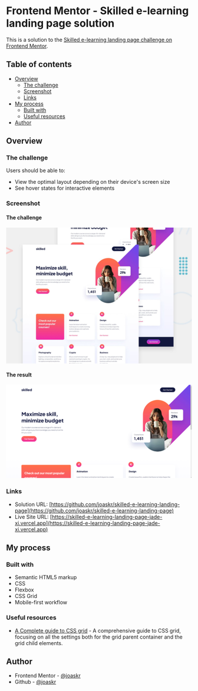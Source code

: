 # Frontend Mentor - Skilled e-learning landing page solution

This is a solution to the [Skilled e-learning landing page challenge on Frontend Mentor](https://www.frontendmentor.io/challenges/skilled-elearning-landing-page-S1ObDrZ8q).

## Table of contents

- [Overview](#overview)
  - [The challenge](#the-challenge)
  - [Screenshot](#screenshot)
  - [Links](#links)
- [My process](#my-process)
  - [Built with](#built-with)
  - [Useful resources](#useful-resources)
- [Author](#author)

## Overview

### The challenge

Users should be able to:

- View the optimal layout depending on their device's screen size
- See hover states for interactive elements

### Screenshot

#### The challenge

![](./preview.jpg)

#### The result

![](./assets/desktop_result.png)

### Links

- Solution URL: [https://github.com/joaskr/skilled-e-learning-landing-page](https://github.com/joaskr/skilled-e-learning-landing-page)
- Live Site URL: [https://skilled-e-learning-landing-page-jade-xi.vercel.app](https://skilled-e-learning-landing-page-jade-xi.vercel.app)

## My process

### Built with

- Semantic HTML5 markup
- CSS
- Flexbox
- CSS Grid
- Mobile-first workflow

### Useful resources

- [A Complete guide to CSS grid](https://css-tricks.com/snippets/css/complete-guide-grid/) - A comprehensive guide to CSS grid, focusing on all the settings both for the grid parent container and the grid child elements.

## Author

- Frontend Mentor - [@joaskr](https://www.frontendmentor.io/profile/joaskr)
- Github - [@joaskr](https://github.com/joaskr)


